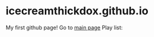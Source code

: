 # icecreamthickdox.github.io
My first github page!
Go to <a target="_blank" href="http://icecreamthickdox.github.io/个人首页0.0.html">main page</a>
Play list:
